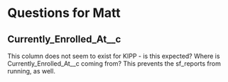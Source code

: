 # Questions for Matt

## Currently_Enrolled_At__c
This column does not seem to exist for KIPP - is this expected? Where is Currently_Enrolled_At__c coming from? This prevents the sf_reports from running, as well.